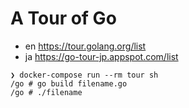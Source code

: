 # A Tour of Go

- en https://tour.golang.org/list
- ja https://go-tour-jp.appspot.com/list

```
❯ docker-compose run --rm tour sh
/go # go build filename.go
/go # ./filename
```
